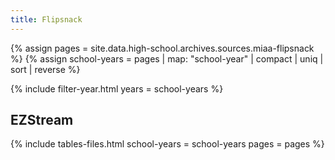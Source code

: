 ```yaml
---
title: Flipsnack
---
```


{% assign pages = site.data.high-school.archives.sources.miaa-flipsnack %}
{% assign school-years = pages | map: "school-year" | compact | uniq | sort | reverse %}

{% include filter-year.html
  years = school-years %}

## EZStream

{% include tables-files.html
  school-years = school-years
  pages = pages %}
